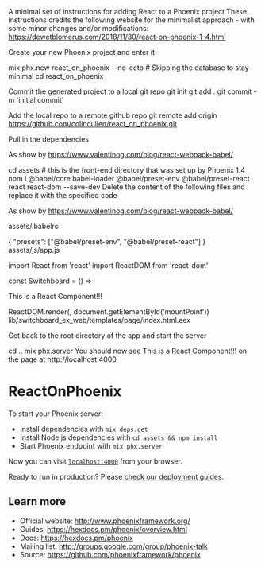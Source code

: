 A minimal set of instructions for adding React to a Phoenix project
These instructions credits the following website for the minimalist approach - with some minor changes and/or modifications:
https://dewetblomerus.com/2018/11/30/react-on-phoenix-1-4.html

Create your new Phoenix project and enter it

mix phx.new react_on_phoenix --no-ecto # Skipping the database to stay minimal
cd react_on_phoenix

Commit the generated project to a local git repo
git init
git add .
git commit -m 'initial commit'

Add the local repo to a remote github repo
git remote add origin https://github.com/colincullen/react_on_phoenix.git

Pull in the dependencies

As show by https://www.valentinog.com/blog/react-webpack-babel/

cd assets # this is the front-end directory that was set up by Phoenix 1.4
npm i @babel/core babel-loader @babel/preset-env @babel/preset-react react react-dom --save-dev
Delete the content of the following files and replace it with the specified code

As show by https://www.valentinog.com/blog/react-webpack-babel/

assets/.babelrc

{
  "presets": ["@babel/preset-env", "@babel/preset-react"]
}
assets/js/app.js

import React from 'react'
import ReactDOM from 'react-dom'

const Switchboard = () => <div>This is a React Component!!!</div>

ReactDOM.render(<Switchboard />, document.getElementById('mountPoint'))
lib/switchboard_ex_web/templates/page/index.html.eex

<div id="mountPoint"></div>
Get back to the root directory of the app and start the server

cd ..
mix phx.server
You should now see This is a React Component!!! on the page at http://localhost:4000




# ReactOnPhoenix

To start your Phoenix server:

  * Install dependencies with `mix deps.get`
  * Install Node.js dependencies with `cd assets && npm install`
  * Start Phoenix endpoint with `mix phx.server`

Now you can visit [`localhost:4000`](http://localhost:4000) from your browser.

Ready to run in production? Please [check our deployment guides](https://hexdocs.pm/phoenix/deployment.html).

## Learn more

  * Official website: http://www.phoenixframework.org/
  * Guides: https://hexdocs.pm/phoenix/overview.html
  * Docs: https://hexdocs.pm/phoenix
  * Mailing list: http://groups.google.com/group/phoenix-talk
  * Source: https://github.com/phoenixframework/phoenix
